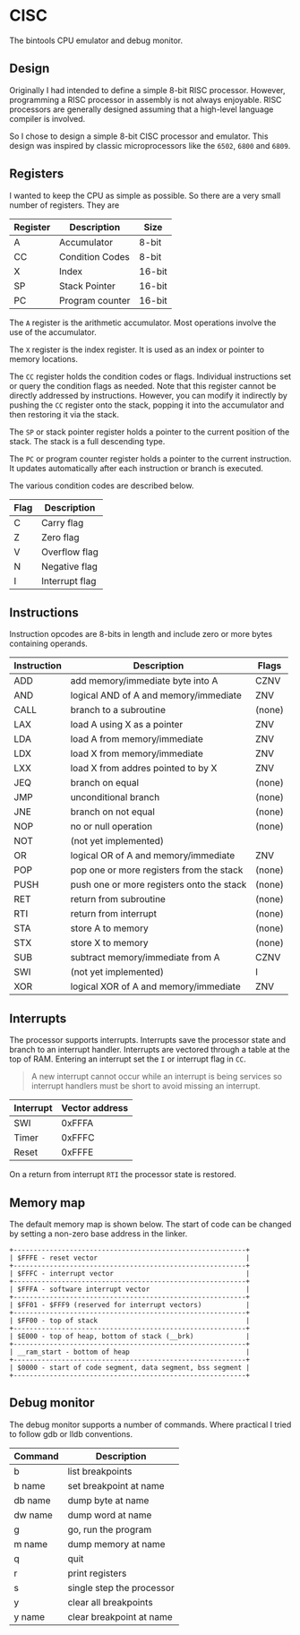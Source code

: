 # CISC

The bintools CPU emulator and debug monitor.

## Design

Originally I had intended to define a simple 8-bit RISC processor. However,
programming a RISC processor in assembly is not always enjoyable. RISC 
processors are generally designed assuming that a high-level language compiler 
is involved.

So I chose to design a simple 8-bit CISC processor and emulator. This design 
was inspired by classic microprocessors like the `6502`, `6800` and `6809`.

## Registers

I wanted to keep the CPU as simple as possible. So there are a very small 
number of registers. They are

Register | Description | Size
-------- | ----------- | ----
A | Accumulator | 8-bit
CC | Condition Codes | 8-bit
X | Index | 16-bit
SP | Stack Pointer | 16-bit
PC | Program counter | 16-bit

The `A` register is the arithmetic accumulator. Most operations involve the 
use of the accumulator.

The `X` register is the index register. It is used as an index or pointer to
memory locations.

The `CC` register holds the condition codes or flags. Individual instructions
set or query the condition flags as needed. Note that this register 
cannot be directly addressed by instructions. However, you can modify it 
indirectly by pushing the `CC` register onto the stack, popping it into the
accumulator and then restoring it via the stack.

The `SP` or stack pointer register holds a pointer to the current position of 
the stack. The stack is a full descending type.

The `PC` or program counter register holds a pointer to the current 
instruction. It updates automatically after each instruction or branch is 
executed.

The various condition codes are described below.

Flag | Description
---- | -----------
C | Carry flag
Z | Zero flag
V | Overflow flag
N | Negative flag
I | Interrupt flag

## Instructions

Instruction opcodes are 8-bits in length and include zero or more bytes 
containing operands.

Instruction | Description | Flags
----------- | ----------- | -----
ADD | add memory/immediate byte into A | CZNV
AND | logical AND of A and memory/immediate | ZNV
CALL | branch to a subroutine | (none)
LAX | load A using X as a pointer | ZNV
LDA | load A from memory/immediate | ZNV
LDX | load X from memory/immediate | ZNV
LXX | load X from addres pointed to by X | ZNV
JEQ | branch on equal | (none)
JMP | unconditional branch | (none)
JNE | branch on not equal | (none)
NOP | no or null operation | (none)
NOT | (not yet implemented)
OR | logical OR of A and memory/immediate | ZNV
POP | pop one or more registers from the stack | (none)
PUSH | push one or more registers onto the stack | (none)
RET | return from subroutine | (none)
RTI | return from interrupt | (none)
STA | store A to memory | (none)
STX | store X to memory | (none)
SUB | subtract memory/immediate from A | CZNV
SWI | (not yet implemented) | I
XOR | logical XOR of A and memory/immediate | ZNV

## Interrupts

The processor supports interrupts. Interrupts save the processor state and 
branch to an interrupt handler. Interrupts are vectored through a table at
the top of RAM. Entering an interrupt set the `I` or interrupt flag in `CC`.

> A new interrupt cannot occur while an interrupt is being services so 
> interrupt handlers must be short to avoid missing an interrupt.

Interrupt | Vector address
--------- | --------------
SWI | 0xFFFA
Timer | 0xFFFC
Reset | 0xFFFE

On a return from interrupt `RTI` the processor state is restored.

## Memory map

The default memory map is shown below. The start of code can be changed by 
setting a non-zero base address in the linker.

```
+----------------------------------------------------------+
| $FFFE - reset vector                                     |
+----------------------------------------------------------+
| $FFFC - interrupt vector                                 |
+----------------------------------------------------------+
| $FFFA - software interrupt vector                        |
+----------------------------------------------------------+
| $FF01 - $FFF9 (reserved for interrupt vectors)           |
+----------------------------------------------------------+
| $FF00 - top of stack                                     |
+----------------------------------------------------------+
| $E000 - top of heap, bottom of stack (__brk)             |
+----------------------------------------------------------+
| __ram_start - bottom of heap                             |
+----------------------------------------------------------+
| $0000 - start of code segment, data segment, bss segment |
+----------------------------------------------------------+
```

## Debug monitor

The debug monitor supports a number of commands. Where practical I tried to 
follow gdb or lldb conventions.

Command | Description
------- | -----------
b | list breakpoints
b name | set breakpoint at name
db name | dump byte at name
dw name | dump word at name
g | go, run the program
m name | dump memory at name
q | quit
r | print registers
s | single step the processor
y | clear all breakpoints
y name | clear breakpoint at name
